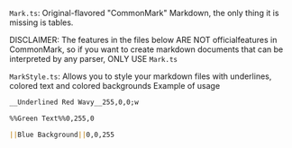 `Mark.ts`:
Original-flavored "CommonMark" Markdown, the only thing it is missing is tables.

DISCLAIMER: The features in the files below ARE NOT officialfeatures in CommonMark, so if you want to create markdown documents that can be interpreted by any parser, ONLY USE `Mark.ts`

`MarkStyle.ts`:
Allows you to style your markdown files with underlines, colored text and colored backgrounds
Example of usage
```md
__Underlined Red Wavy__255,0,0;w

%%Green Text%%0,255,0

||Blue Background||0,0,255
```

